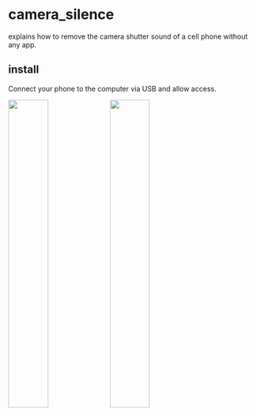 # camera_silence
explains how to remove the camera shutter sound of a cell phone without any app.

## install
Connect your phone to the computer via USB and allow access.

<img src="https://user-images.githubusercontent.com/53033449/88482149-7f8bc100-cf9a-11ea-8a1e-a878918991ac.jpg" width="40%">
<img src="https://user-images.githubusercontent.com/53033449/88482338-90890200-cf9b-11ea-9949-bc970965617f.jpg" width="40%">